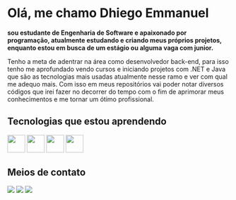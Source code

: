 # Olá, me chamo Dhiego Emmanuel
**sou estudante de Engenharia de Software e apaixonado por programação, atualmente estudando e criando meus próprios projetos, enquanto estou em busca de um estágio ou alguma vaga com junior.**

Tenho a meta de adentrar na área como desenvolvedor back-end, para isso tenho me aprofundado vendo cursos e iniciando projetos com .NET e Java que são as tecnologias mais usadas atualmente nesse ramo e ver com qual me adequo mais. Com isso em meus repositórios vai poder notar diversos códigos que irei fazer no decorrer do tempo com o fim de aprimorar meus conhecimentos e me tornar um ótimo profissional.

## Tecnologias que estou aprendendo

<img loading="lazy" src="https://cdn.jsdelivr.net/gh/devicons/devicon/icons/java/java-original.svg" width="40" height="40"/> <img src="https://cdn.jsdelivr.net/gh/devicons/devicon@latest/icons/csharp/csharp-original.svg" width="40" height="40" /> <img src="https://cdn.jsdelivr.net/gh/devicons/devicon@latest/icons/github/github-original-wordmark.svg" widht="40" height="40" /> <img src="https://cdn.jsdelivr.net/gh/devicons/devicon@latest/icons/git/git-original-wordmark.svg" widht="40" height="40"/>

## Meios de contato
<div>
<a href="https://instagram.com/dhiego.emmanuel" target="_blank"><img loading="lazy" src="https://img.shields.io/badge/-Instagram-%23E4405F?style=for-the-badge&logo=instagram&logoColor=white" target="_blank"></a>
<a href = "mailto:dhiego12052006@gmail.com"><img loading="lazy" src="https://img.shields.io/badge/Gmail-D14836?style=for-the-badge&logo=gmail&logoColor=white" target="_blank"></a>
<a href="https://www.linkedin.com/in/dhiego-andrade-7701912b1/" target="_blank"><img loading="lazy" src="https://img.shields.io/badge/-LinkedIn-%230077B5?style=for-the-badge&logo=linkedin&logoColor=white" target="_blank"></a>   
</div>
          
          
